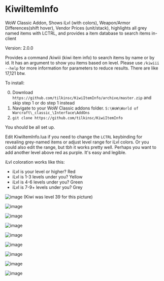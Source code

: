 # KiwiItemInfo
WoW Classic Addon, Shows iLvl (with colors), Weapon/Armor Differences(shift hover), Vendor Prices (unit/stack), highlights all grey named items with LCTRL, and provides a item database to search items in-client

Version: 2.0.0

Provides a command /kiwiii (kiwi item info) to search items by name or by id. It has an argument to show you items based on level. Please use `/kiwiii --help` for more information for parameters to reduce results. There are like 17,121 btw.

To install:  

0. Download `https://github.com/tilkinsc/KiwiItemInfo/archive/master.zip` and skip step 1 or do step 1 instead
1. Navigate to your WoW Classic addons folder. `S:\WoW\World of Warcraft\_classic_\Interface\AddOns`
2. `git clone https://github.com/tilkinsc/KiwiItemInfo`

You should be all set up.

Edit KiwiItemInfo.lua if you need to change the `LCTRL` keybinding for revealing grey-named items or adjust level range for iLvl colors. Or you could also edit the range, but tbh it works pretty well. Perhaps you want to add another level above red as purple. It's easy and legible.

iLvl coloration works like this:
- iLvl is your level or higher? Red
- iLvl is 1-3 levels under you? Yellow
- iLvl is 4-6 levels under you? Green
- iLvl is 7-9+ levels under you? Grey

![image](https://user-images.githubusercontent.com/7494772/65168133-e4d56400-da11-11e9-9a56-57daaaf7eb51.png)
(Kiwi was level 39 for this picture)

![image](https://user-images.githubusercontent.com/7494772/65673394-be6a8680-e018-11e9-8852-fd889d9bcf4b.png)

![image](https://user-images.githubusercontent.com/7494772/65168180-f9b1f780-da11-11e9-8b1a-b6efece584c5.png)

![image](https://user-images.githubusercontent.com/7494772/65168217-0b939a80-da12-11e9-9203-6dced0cca7d3.png)

![image](https://user-images.githubusercontent.com/7494772/65168271-282fd280-da12-11e9-8fff-30dbffeded71.png)

![image](https://user-images.githubusercontent.com/7494772/65868110-add24d00-e345-11e9-9644-be1d3a7e36c1.png)

![image](https://user-images.githubusercontent.com/7494772/65868151-c2aee080-e345-11e9-83f1-d1b93f93440a.png)

![image](https://user-images.githubusercontent.com/7494772/65868206-d9edce00-e345-11e9-8ad3-e93513f09406.png)

![image](https://user-images.githubusercontent.com/7494772/65868255-effb8e80-e345-11e9-8025-d432ff6af224.png)
